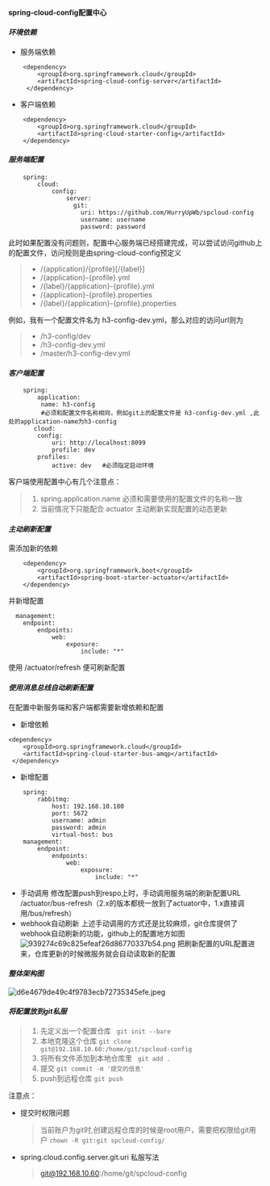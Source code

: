 #### spring-cloud-config配置中心

#### *环境依赖*

* 服务端依赖
 
```
    <dependency>    
        <groupId>org.springframework.cloud</groupId>
        <artifactId>spring-cloud-config-server</artifactId>
     </dependency>
```
* 客户端依赖
```
    <dependency>
        <groupId>org.springframework.cloud</groupId>
        <artifactId>spring-cloud-starter-config</artifactId>
    </dependency>
```
#### *服务端配置*
```
    spring:
        cloud:
            config:
                server: 
                  git:
                    uri: https://github.com/HurryUpWb/spcloud-config
                    username: username 
                    password: password
```
此时如果配置没有问题则，配置中心服务端已经搭建完成，可以尝试访问github上的配置文件，访问规则是由spring-cloud-config预定义
> * /{application}/{profile}[/{label}]
> * /{application}-{profile}.yml
> * /{label}/{application}-{profile}.yml
> * /{application}-{profile}.properties
> * /{label}/{application}-{profile}.properties

例如，我有一个配置文件名为 h3-config-dev.yml，那么对应的访问url则为
> * /h3-config/dev
> * /h3-config-dev.yml
> * /master/h3-config-dev.yml


#### *客户端配置*
```
    spring:
        application:
         name: h3-config 
         #必须和配置文件名称相同，例如git上的配置文件是 h3-config-dev.yml ,此处的application-name为h3-config
       cloud:
        config:
            uri: http://localhost:8099
            profile: dev
        profiles:
            active: dev   #必须指定启动环境
```
客户端使用配置中心有几个注意点：
>1. spring.application.name 必须和需要使用的配置文件的名称一致
>2. 当前情况下只能配合 actuator 主动刷新实现配置的动态更新

#### *主动刷新配置*
需添加新的依赖
```
    <dependency>
        <groupId>org.springframework.boot</groupId>    
        <artifactId>spring-boot-starter-actuator</artifactId>
    </dependency>
```
并新增配置
```
  management:
    endpoint:
        endpoints:
            web:
                exposure:
                    include: "*"
```
使用  /actuator/refresh 便可刷新配置

#### *使用消息总线自动刷新配置*
在配置中新服务端和客户端都需要新增依赖和配置
- 新增依赖
```
<dependency>
    <groupId>org.springframework.cloud</groupId>
    <artifactId>spring-cloud-starter-bus-amqp</artifactId>
 </dependency>
```
- 新增配置
```
    spring:
        rabbitmq:
            host: 192.168.10.180
            port: 5672
            username: admin
            password: admin
            virtual-host: bus
    management:  
        endpoint:
            endpoints:
                web:
                    exposure:
                        include: "*"
```
- 手动调用
修改配置push到respo上时，手动调用服务端的刷新配置URL
 /actuator/bus-refresh（2.x的版本都统一放到了actuator中，1.x直接调用/bus/refresh）
- webhook自动刷新
上述手动调用的方式还是比较麻烦，git仓库提供了webhook自动刷新的功能，github上的配置地方如图![939274c69c825efeaf26d86770337b54.png](en-resource://database/538:1)
把刷新配置的URL配置进来，仓库更新的时候微服务就会自动读取新的配置

#### *整体架构图*
![d6e4679de49c4f9783ecb72735345efe.jpeg](en-resource://database/539:1)


#### *将配置放到git私服*

>1. 先定义出一个配置仓库
    ``` git init --bare```
>2. 本地克隆这个仓库
    ```git clone git@192.168.10.60:/home/git/spcloud-config```
>3. 将所有文件添加到本地仓库里
    ``` git add .```
>4. 提交
   ``` git commit -m '提交的信息' ```
>5. push到远程仓库
    ``` git push ```

注意点：
* 提交时权限问题
  >当前账户为git时,创建远程仓库的时候是root用户，需要把权限给git用户
    ```chown -R git:git spcloud-config/```


* spring.cloud.config.server.git.uri 私服写法
    >git@192.168.10.60:/home/git/spcloud-config
